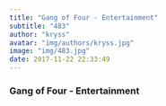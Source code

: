 ```yaml
---
title: "Gang of Four - Entertainment"
subtitle: "483"
author: "kryss"
avatar: "img/authors/kryss.jpg"
image: "img/483.jpg"
date: 2017-11-22 22:33:49
---
```


### Gang of Four - Entertainment
